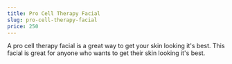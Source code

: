 ```yaml
---
title: Pro Cell Therapy Facial
slug: pro-cell-therapy-facial
price: 250
---
```


A pro cell therapy facial is a great way to get your skin looking it's best. This facial is great for anyone who wants to get their skin looking it's best.
